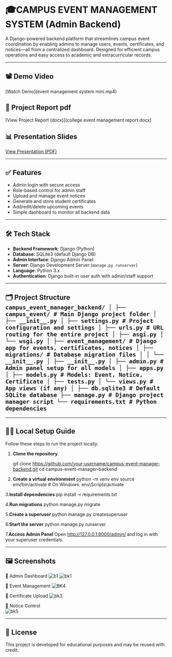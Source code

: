 
# 🎓CAMPUS EVENT MANAGEMENT SYSTEM (Admin Backend)

A Django-powered backend platform that streamlines campus event coordination by enabling admins to manage users, events, certificates, and notices—all from a centralized dashboard. Designed for efficient campus operations and easy access to academic and extracurricular records.

---

## 📽️ Demo Video
[Watch Demo](event management system mini.mp4)

## 📄 Project Report pdf
[View Project Report (docx)](college event management report.docx)

## 📊 Presentation Slides
[View Presentation (PDF)](MINI_PROJECT_PRESENTATION[1].pdf)

---

## ✅ Features

- Admin login with secure access
- Role-based control for admin staff
- Upload and manage event notices
- Generate and store student certificates
- Add/edit/delete upcoming events
- Simple dashboard to monitor all backend data

---

## 🛠️ Tech Stack

- **Backend Framework**: Django (Python)
- **Database**: SQLite3 (default Django DB)
- **Admin Interface**: Django Admin Panel
- **Server**: Django Development Server (`manage.py runserver`)
- **Language**: Python 3.x
- **Authentication**: Django built-in user auth with admin/staff support

---
## 🗂 Project Structure ``` campus_event_manager_backend/ │ ├── campus_event/ # Main Django project folder │ ├── __init__.py │ ├── settings.py # Project configuration and settings │ ├── urls.py # URL routing for the entire project │ ├── asgi.py │ └── wsgi.py │ ├── event_management/ # Django app for events, certificates, notices │ ├── migrations/ # Database migration files │ │ └── __init__.py │ ├── __init__.py │ ├── admin.py # Admin panel setup for all models │ ├── apps.py │ ├── models.py # Models: Event, Notice, Certificate │ ├── tests.py │ └── views.py # App views (if any) │ ├── db.sqlite3 # Default SQLite database ├── manage.py # Django project manager script └── requirements.txt # Python dependencies ``` </pre>
---

## 🧑‍💻 Local Setup Guide

Follow these steps to run the project locally:

1. **Clone the repository**
  
   git clone https://github.com/your-username/campus-event-manager-backend.git
   cd campus-event-manager-backend

2. **Create a virtual environment**
   python -m venv env
   source env/bin/activate  # On Windows: env\Scripts\activate

3.**Install dependencies**
    pip install -r requirements.txt
    
4.**Run migrations**
    python manage.py migrate
    
5.**Create a superuser**
    python manage.py createsuperuser
    
6.**Start the server**
    python manage.py runserver
    
7.**Access Admin Panel**
    Open http://127.0.0.1:8000/admin/ and log in with your superuser credentials.
    
---

## 🖼️ Screenshots
📌 Admin Dashboard
![b1](https://github.com/user-attachments/assets/0cc1617f-66d7-4b52-8466-a2e280c4921e)
![bk1](https://github.com/user-attachments/assets/cc9a56fc-2d10-4e95-a99a-a7d9d03f5024)

📝 Event Management
![BK4](https://github.com/user-attachments/assets/19963e87-2836-44d0-b0d8-239b2fa561c1)

📜 Certificate Upload
![bk3](https://github.com/user-attachments/assets/c7469ebb-f977-4c48-a84c-df9e858d94e9)

📣 Notice Control   
![bk5](https://github.com/user-attachments/assets/2ae4755d-2c95-4322-8e7f-4543cb2ccace)

---
## 📌 License
This project is developed for educational purposes and may be reused with credit.
